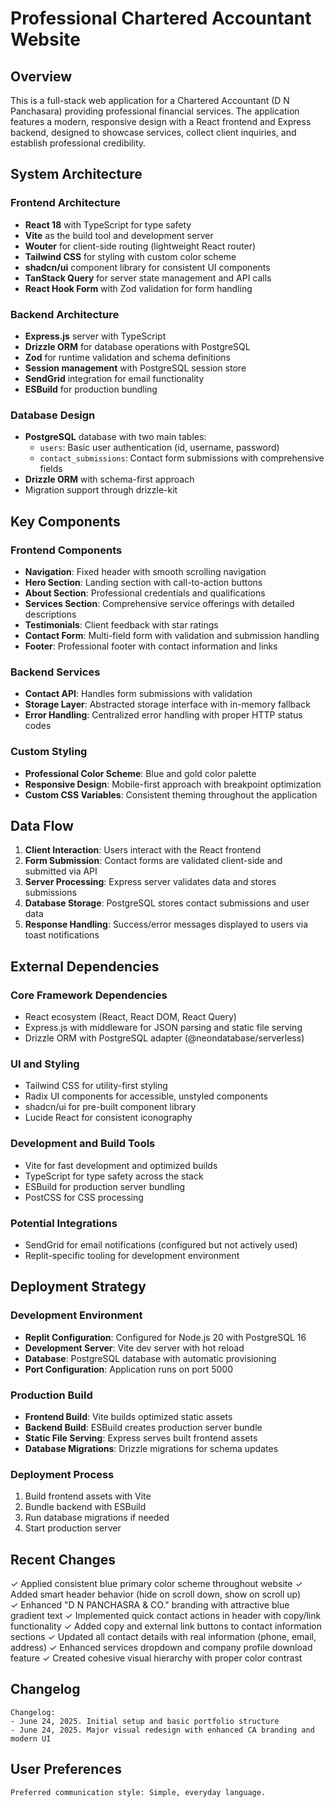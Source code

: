 # Professional Chartered Accountant Website

## Overview

This is a full-stack web application for a Chartered Accountant (D N Panchasara) providing professional financial services. The application features a modern, responsive design with a React frontend and Express backend, designed to showcase services, collect client inquiries, and establish professional credibility.

## System Architecture

### Frontend Architecture
- **React 18** with TypeScript for type safety
- **Vite** as the build tool and development server
- **Wouter** for client-side routing (lightweight React router)
- **Tailwind CSS** for styling with custom color scheme
- **shadcn/ui** component library for consistent UI components
- **TanStack Query** for server state management and API calls
- **React Hook Form** with Zod validation for form handling

### Backend Architecture
- **Express.js** server with TypeScript
- **Drizzle ORM** for database operations with PostgreSQL
- **Zod** for runtime validation and schema definitions
- **Session management** with PostgreSQL session store
- **SendGrid** integration for email functionality
- **ESBuild** for production bundling

### Database Design
- **PostgreSQL** database with two main tables:
  - `users`: Basic user authentication (id, username, password)
  - `contact_submissions`: Contact form submissions with comprehensive fields
- **Drizzle ORM** with schema-first approach
- Migration support through drizzle-kit

## Key Components

### Frontend Components
- **Navigation**: Fixed header with smooth scrolling navigation
- **Hero Section**: Landing section with call-to-action buttons
- **About Section**: Professional credentials and qualifications
- **Services Section**: Comprehensive service offerings with detailed descriptions
- **Testimonials**: Client feedback with star ratings
- **Contact Form**: Multi-field form with validation and submission handling
- **Footer**: Professional footer with contact information and links

### Backend Services
- **Contact API**: Handles form submissions with validation
- **Storage Layer**: Abstracted storage interface with in-memory fallback
- **Error Handling**: Centralized error handling with proper HTTP status codes

### Custom Styling
- **Professional Color Scheme**: Blue and gold color palette
- **Responsive Design**: Mobile-first approach with breakpoint optimization
- **Custom CSS Variables**: Consistent theming throughout the application

## Data Flow

1. **Client Interaction**: Users interact with the React frontend
2. **Form Submission**: Contact forms are validated client-side and submitted via API
3. **Server Processing**: Express server validates data and stores submissions
4. **Database Storage**: PostgreSQL stores contact submissions and user data
5. **Response Handling**: Success/error messages displayed to users via toast notifications

## External Dependencies

### Core Framework Dependencies
- React ecosystem (React, React DOM, React Query)
- Express.js with middleware for JSON parsing and static file serving
- Drizzle ORM with PostgreSQL adapter (@neondatabase/serverless)

### UI and Styling
- Tailwind CSS for utility-first styling
- Radix UI components for accessible, unstyled components
- shadcn/ui for pre-built component library
- Lucide React for consistent iconography

### Development and Build Tools
- Vite for fast development and optimized builds
- TypeScript for type safety across the stack
- ESBuild for production server bundling
- PostCSS for CSS processing

### Potential Integrations
- SendGrid for email notifications (configured but not actively used)
- Replit-specific tooling for development environment

## Deployment Strategy

### Development Environment
- **Replit Configuration**: Configured for Node.js 20 with PostgreSQL 16
- **Development Server**: Vite dev server with hot reload
- **Database**: PostgreSQL database with automatic provisioning
- **Port Configuration**: Application runs on port 5000

### Production Build
- **Frontend Build**: Vite builds optimized static assets
- **Backend Build**: ESBuild creates production server bundle
- **Static File Serving**: Express serves built frontend assets
- **Database Migrations**: Drizzle migrations for schema updates

### Deployment Process
1. Build frontend assets with Vite
2. Bundle backend with ESBuild
3. Run database migrations if needed
4. Start production server

## Recent Changes

✓ Applied consistent blue primary color scheme throughout website
✓ Added smart header behavior (hide on scroll down, show on scroll up)  
✓ Enhanced "D N PANCHASRA & CO." branding with attractive blue gradient text
✓ Implemented quick contact actions in header with copy/link functionality
✓ Added copy and external link buttons to contact information sections
✓ Updated all contact details with real information (phone, email, address)
✓ Enhanced services dropdown and company profile download feature
✓ Created cohesive visual hierarchy with proper color contrast

## Changelog

```
Changelog:
- June 24, 2025. Initial setup and basic portfolio structure
- June 24, 2025. Major visual redesign with enhanced CA branding and modern UI
```

## User Preferences

```
Preferred communication style: Simple, everyday language.
```